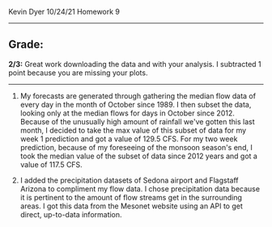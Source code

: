 Kevin Dyer
10/24/21
Homework 9
____________
## Grade:
**2/3:** Great work downloading the data and with your analysis. I subtracted 1 point because you are missing your plots. 
____________

1. My forecasts are generated through gathering the median flow data of every day in the month of October since 1989. I then subset the data, looking only at the median flows for days in October since 2012. Because of the unusually high amount of rainfall we've gotten this last month, I decided to take the max value of this subset of data for my week 1 prediction and got a value of 129.5 CFS. For my two week prediction, because of my foreseeing of the monsoon season's end, I took the median value of the subset of data since 2012 years and got a value of 117.5 CFS.

2. I added the precipitation datasets of Sedona airport and Flagstaff Arizona to compliment my flow data. I chose precipitation data because it is pertinent to the amount of flow streams get in the surrounding areas. I got this data from the Mesonet website using an API to get direct, up-to-data information.
